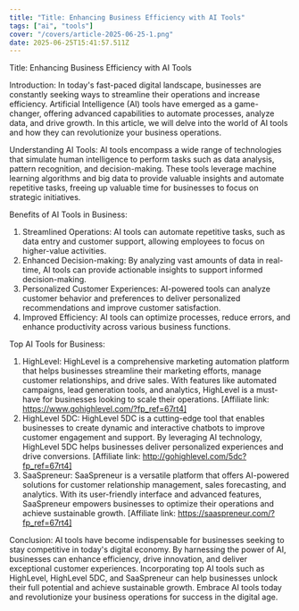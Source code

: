 ```yaml
---
title: "Title: Enhancing Business Efficiency with AI Tools"
tags: ["ai", "tools"]
cover: "/covers/article-2025-06-25-1.png"
date: 2025-06-25T15:41:57.511Z
---
```


Title: Enhancing Business Efficiency with AI Tools

Introduction:
In today's fast-paced digital landscape, businesses are constantly seeking ways to streamline their operations and increase efficiency. Artificial Intelligence (AI) tools have emerged as a game-changer, offering advanced capabilities to automate processes, analyze data, and drive growth. In this article, we will delve into the world of AI tools and how they can revolutionize your business operations.

Understanding AI Tools:
AI tools encompass a wide range of technologies that simulate human intelligence to perform tasks such as data analysis, pattern recognition, and decision-making. These tools leverage machine learning algorithms and big data to provide valuable insights and automate repetitive tasks, freeing up valuable time for businesses to focus on strategic initiatives.

Benefits of AI Tools in Business:
1. Streamlined Operations: AI tools can automate repetitive tasks, such as data entry and customer support, allowing employees to focus on higher-value activities.
2. Enhanced Decision-making: By analyzing vast amounts of data in real-time, AI tools can provide actionable insights to support informed decision-making.
3. Personalized Customer Experiences: AI-powered tools can analyze customer behavior and preferences to deliver personalized recommendations and improve customer satisfaction.
4. Improved Efficiency: AI tools can optimize processes, reduce errors, and enhance productivity across various business functions.

Top AI Tools for Business:
1. HighLevel: HighLevel is a comprehensive marketing automation platform that helps businesses streamline their marketing efforts, manage customer relationships, and drive sales. With features like automated campaigns, lead generation tools, and analytics, HighLevel is a must-have for businesses looking to scale their operations. [Affiliate link: https://www.gohighlevel.com/?fp_ref=67rt4]
2. HighLevel 5DC: HighLevel 5DC is a cutting-edge tool that enables businesses to create dynamic and interactive chatbots to improve customer engagement and support. By leveraging AI technology, HighLevel 5DC helps businesses deliver personalized experiences and drive conversions. [Affiliate link: http://gohighlevel.com/5dc?fp_ref=67rt4]
3. SaaSpreneur: SaaSpreneur is a versatile platform that offers AI-powered solutions for customer relationship management, sales forecasting, and analytics. With its user-friendly interface and advanced features, SaaSpreneur empowers businesses to optimize their operations and achieve sustainable growth. [Affiliate link: https://saaspreneur.com/?fp_ref=67rt4]

Conclusion:
AI tools have become indispensable for businesses seeking to stay competitive in today's digital economy. By harnessing the power of AI, businesses can enhance efficiency, drive innovation, and deliver exceptional customer experiences. Incorporating top AI tools such as HighLevel, HighLevel 5DC, and SaaSpreneur can help businesses unlock their full potential and achieve sustainable growth. Embrace AI tools today and revolutionize your business operations for success in the digital age.